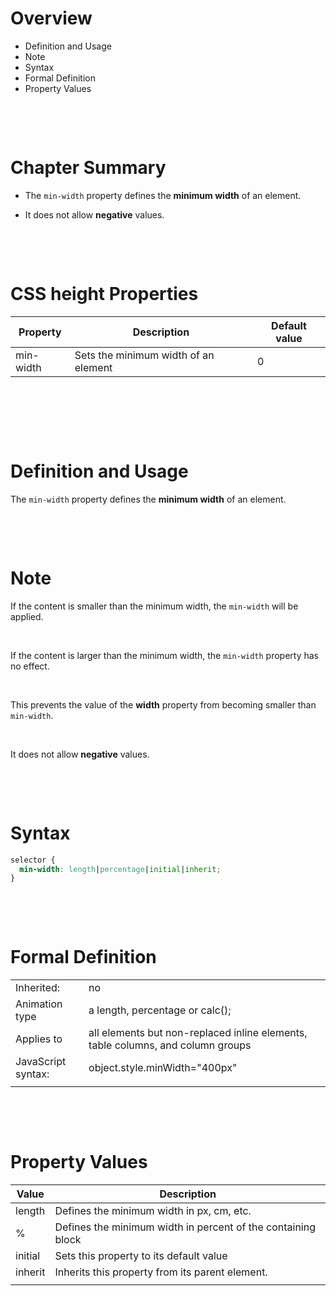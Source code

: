 # Overview

- Definition and Usage
- Note
- Syntax
- Formal Definition
- Property Values

&nbsp;

&nbsp;

# Chapter Summary

- The `min-width` property defines the **minimum width** of an element.

- It does not allow **negative** values.

&nbsp;

&nbsp;

# CSS height Properties

| Property  | Description                          | Default value |
| --------- | ------------------------------------ | ------------- |
| min-width | Sets the minimum width of an element | 0             |

&nbsp;

&nbsp;

&nbsp;

# Definition and Usage

The `min-width` property defines the **minimum width** of an element.

&nbsp;

&nbsp;

# Note

If the content is smaller than the minimum width, the `min-width` will be applied.

&nbsp;

If the content is larger than the minimum width, the `min-width` property has no effect.

&nbsp;

This prevents the value of the **width** property from becoming smaller than `min-width`.

&nbsp;

It does not allow **negative** values.

&nbsp;

&nbsp;

# Syntax

```css
selector {
  min-width: length|percentage|initial|inherit;
}
```

&nbsp;

&nbsp;

# Formal Definition

|                    |                                                                                 |
| ------------------ | ------------------------------------------------------------------------------- |
| Inherited:         | no                                                                              |
| Animation type     | a length, percentage or calc();                                                 |
| Applies to         | all elements but non-replaced inline elements, table columns, and column groups |
| JavaScript syntax: | object.style.minWidth="400px"                                                   |
|                    |                                                                                 |

&nbsp;

&nbsp;

# Property Values

| Value   | Description                                                  |
| ------- | ------------------------------------------------------------ |
| length  | Defines the minimum width in px, cm, etc.                    |
| %       | Defines the minimum width in percent of the containing block |
| initial | Sets this property to its default value                      |
| inherit | Inherits this property from its parent element.              |
|         |                                                              |

&nbsp;

&nbsp;

